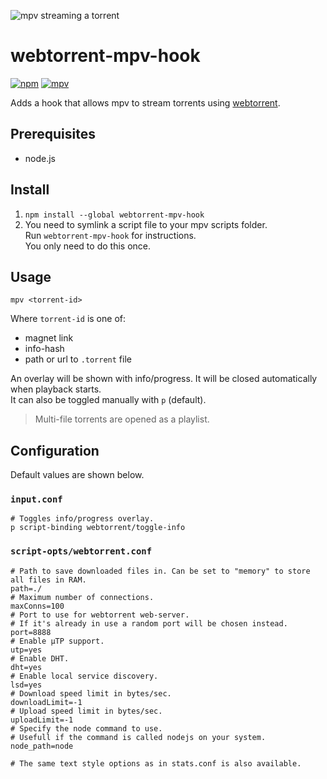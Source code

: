 ![mpv streaming a torrent](https://github.com/mrxdst/webtorrent-mpv-hook/raw/master/.github/poster.png)

# webtorrent-mpv-hook
[![npm](https://img.shields.io/npm/v/webtorrent-mpv-hook)](https://www.npmjs.com/package/webtorrent-mpv-hook)
[![mpv](https://img.shields.io/badge/mpv-v0.35.0-blue)](https://mpv.io/)

Adds a hook that allows mpv to stream torrents using [webtorrent](https://github.com/webtorrent/webtorrent).  


## Prerequisites

* node.js

## Install

1. `npm install --global webtorrent-mpv-hook`
2. You need to symlink a script file to your mpv scripts folder.  
   Run `webtorrent-mpv-hook` for instructions.  
   You only need to do this once.

## Usage

`mpv <torrent-id>`

Where `torrent-id` is one of:
* magnet link
* info-hash
* path or url to `.torrent` file

An overlay will be shown with info/progress. It will be closed automatically when playback starts.  
It can also be toggled manually with `p` (default).

> Multi-file torrents are opened as a playlist.

## Configuration

Default values are shown below.

### `input.conf`

```properties
# Toggles info/progress overlay.
p script-binding webtorrent/toggle-info
```

### `script-opts/webtorrent.conf`
```properties
# Path to save downloaded files in. Can be set to "memory" to store all files in RAM.
path=./
# Maximum number of connections.
maxConns=100
# Port to use for webtorrent web-server.
# If it's already in use a random port will be chosen instead.
port=8888
# Enable μTP support.
utp=yes
# Enable DHT.
dht=yes
# Enable local service discovery.
lsd=yes
# Download speed limit in bytes/sec.
downloadLimit=-1
# Upload speed limit in bytes/sec.
uploadLimit=-1
# Specify the node command to use.
# Usefull if the command is called nodejs on your system.
node_path=node

# The same text style options as in stats.conf is also available.
```
